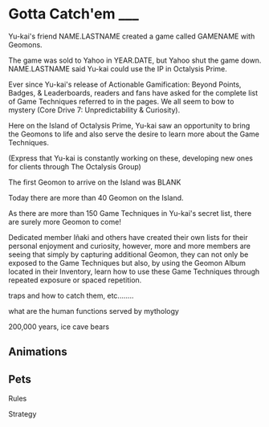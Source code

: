 # Gotta Catch'em ___ 

Yu-kai's friend NAME.LASTNAME created a game called GAMENAME with Geomons. 

The game was sold to Yahoo in YEAR.DATE, but Yahoo shut the game down. NAME.LASTNAME said Yu-kai could use the IP in Octalysis Prime. 

Ever since Yu-kai's release of Actionable Gamification: Beyond Points, Badges, & Leaderboards, readers and fans have asked for the complete list of Game Techniques referred to in the pages. We all seem to bow to mystery (Core Drive 7: Unpredictability & Curiosity). 

Here on the Island of Octalysis Prime, Yu-kai saw an opportunity to bring the Geomons to life and also serve the desire to learn more about the Game Techniques. 

(Express that Yu-kai is constantly working on these, developing new ones for clients through The Octalysis Group)

The first Geomon to arrive on the Island was BLANK

Today there are more than 40 Geomon on the Island.

As there are more than 150 Game Techniques in Yu-kai's secret list, there are surely more Geomon to come!

Dedicated member Iñaki and others have created their own lists for their personal enjoyment and curiosity, however, more and more members are seeing that simply by capturing additional Geomon, they can not only be exposed to the Game Techniques but also, by using the Geomon Album located in their Inventory, learn how to use these Game Techniques through repeated exposure or spaced repetition. 


traps and how to catch them, etc........


what are the human functions served by mythology 


200,000 years, ice cave bears 


## Animations



## Pets

Rules

Strategy

